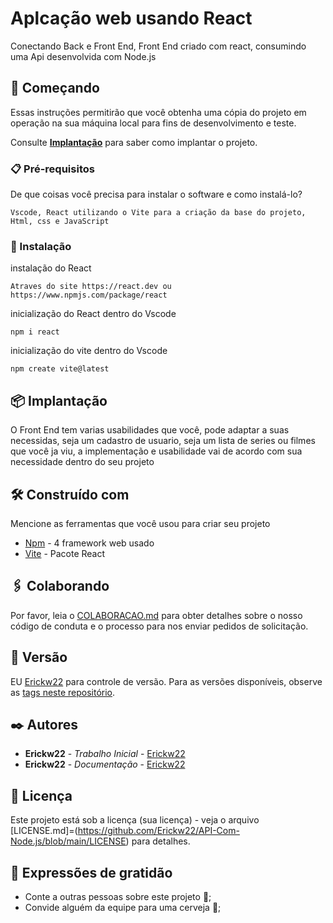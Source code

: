 # Aplcação web usando React

Conectando Back e Front End, Front End criado com react, consumindo uma Api desenvolvida com Node.js


## 🚀 Começando

Essas instruções permitirão que você obtenha uma cópia do projeto em operação na sua máquina local para fins de desenvolvimento e teste.

Consulte **[Implantação](#-implanta%C3%A7%C3%A3o)** para saber como implantar o projeto.

### 📋 Pré-requisitos

De que coisas você precisa para instalar o software e como instalá-lo?

```
Vscode, React utilizando o Vite para a criação da base do projeto, Html, css e JavaScript
```

### 🔧 Instalação

instalação do React

```
Atraves do site https://react.dev ou https://www.npmjs.com/package/react

```

inicialização do React dentro do Vscode

```
npm i react
```
inicialização do vite dentro do Vscode
```
npm create vite@latest
```

## 📦 Implantação

O Front End tem varias usabilidades que você, pode adaptar a suas necessidas, seja um cadastro de usuario, seja um lista de series ou filmes que você ja viu, a implementação e usabilidade vai de acordo com sua necessidade dentro do seu projeto

## 🛠️ Construído com

Mencione as ferramentas que você usou para criar seu projeto

* [Npm](https://www.npmjs.com) - 4 framework web usado
* [Vite](https://vitejs.dev) - Pacote React

## 🖇️ Colaborando

Por favor, leia o [COLABORACAO.md](https://github.com/Erickw22) para obter detalhes sobre o nosso código de conduta e o processo para nos enviar pedidos de solicitação.

## 📌 Versão

EU [Erickw22](https://github.com/Erickw22) para controle de versão. Para as versões disponíveis, observe as [tags neste repositório](https://github.com/Erickw22/API-Com-Node.js.git). 

## ✒️ Autores

* **Erickw22** - *Trabalho Inicial* - [Erickw22](https://github.com/Erickw22)
* **Erickw22** - *Documentação* - [Erickw22](https://github.com/Erickw22)

## 📄 Licença

Este projeto está sob a licença (sua licença) - veja o arquivo [LICENSE.md]=(https://github.com/Erickw22/API-Com-Node.js/blob/main/LICENSE) para detalhes.

## 🎁 Expressões de gratidão

* Conte a outras pessoas sobre este projeto 📢;
* Convide alguém da equipe para uma cerveja 🍺;
